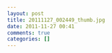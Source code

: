 ```yaml
---
layout: post
title: 20111127_002449_thumb.jpg
date: 2011-11-27 00:41
comments: true
categories: []
---
```


